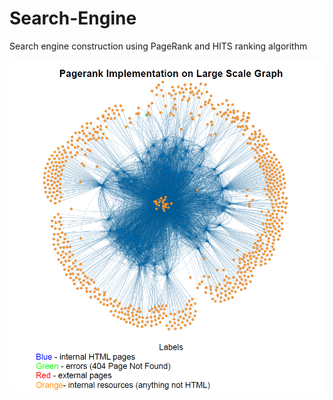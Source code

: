# Search-Engine
Search engine construction using PageRank and HITS ranking algorithm

![alt text](https://github.com/BehiyeCelik/Search-Engine/blob/c39b68f9d74aaa595917ab8a3458d8dda45cc3d1/pagerank.png)
